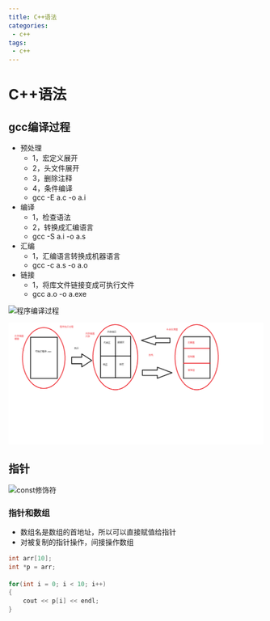 ```yaml
---
title: C++语法
categories:
 - c++
tags:
 - c++
---
```


# C++语法

## gcc编译过程


- 预处理
    - 1，宏定义展开
    - 2，头文件展开
    - 3，删除注释
    - 4，条件编译
    - gcc -E a.c -o a.i
- 编译
    - 1，检查语法
    - 2，转换成汇编语言
    - gcc -S a.i -o a.s
- 汇编
    - 1，汇编语言转换成机器语言
    - gcc -c a.s -o a.o
- 链接
    - 1，将库文件链接变成可执行文件
    - gcc a.o -o a.exe


![程序编译过程](../asserts/img/C-bainyi.png)

![程序执行过程](../asserts/img/C-zhixin.png)


## 指针


![const修饰符](../asserts/img/C-const.png)


### 指针和数组

- 数组名是数组的首地址，所以可以直接赋值给指针
- 对被复制的指针操作，间接操作数组

```c++
int arr[10];
int *p = arr;

for(int i = 0; i < 10; i++)
{
    cout << p[i] << endl;
}
```



 


